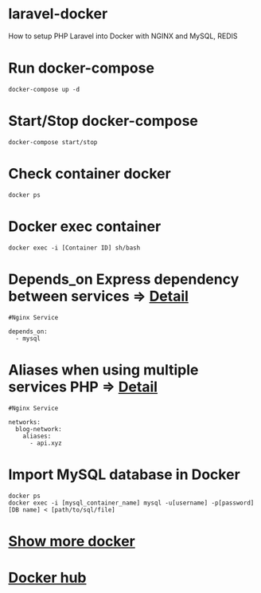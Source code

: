 # laravel-docker
How to setup PHP Laravel into Docker with NGINX and MySQL, REDIS

# Run docker-compose
```
docker-compose up -d
```

# Start/Stop docker-compose
```
docker-compose start/stop
```

# Check container docker
```
docker ps
```

# Docker exec container
```
docker exec -i [Container ID] sh/bash
```

# Depends_on Express dependency between services => [Detail](https://docs.docker.com/compose/compose-file/compose-file-v3/)
```
#Nginx Service

depends_on:
  - mysql
```

# Aliases when using multiple services PHP => [Detail](https://docs.docker.com/compose/compose-file/compose-file-v3/)
```
#Nginx Service

networks:
  blog-network:
    aliases:
      - api.xyz
```

# Import MySQL database in Docker

```
docker ps
docker exec -i [mysql_container_name] mysql -u[username] -p[password] [DB name] < [path/to/sql/file]
```

# [Show more docker](https://docs.docker.com/get-started/)
# [Docker hub](https://hub.docker.com/)
